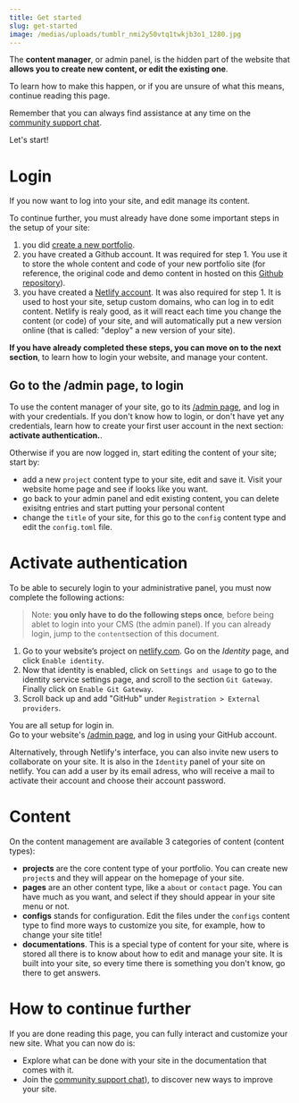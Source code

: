 ```yaml
---
title: Get started
slug: get-started
image: /medias/uploads/tumblr_nmi2y50vtq1twkjb3o1_1280.jpg
---
```

The **content manager**, or admin panel, is the hidden part of the website that **allows you to create new content, or edit the existing one**.

To learn how to make this happen, or if you are unsure of what this means, continue reading this page.

Remember that you can always find assistance at any time on the [community support chat](https://riot.im/app/#/room/#support-themes:matrix.org).

Let's start!

# Login

If you now want to log into your site, and edit manage its content.

To continue further, you must already have done some important steps in the setup of your site:

1. you did [create a new portfolio](https://app.netlify.com/start/deploy?repository=https://github.com/internet4000/portfolio-hugo-starter).
2. you have created a Github account. It was required for step 1. You use it to store the whole content and code of your new portfolio site (for reference, the original code and demo content in hosted on this [Github repository](https://github.com/internet4000/portfolio-hugo-starter)).
3. you have created a [Netlify account](https://www.netlify.com/). It was also required for step 1. It is used to host your site, setup custom domains, who can log in to edit content. Netlify is realy good, as it will react each time you change the content (or code) of your site, and will automatically put a new version online (that is called: "deploy" a new version of your site).

**If you have already completed these steps, you can move on to the next section**, to learn how to login your website, and manage your content.

## Go to the /admin page, to login

To use the content manager of your site, go to its [/admin page](/admin), and log in with your credentials. If you don't know how to login, or don't have yet any credentials, learn how to create your first user account in the next section: **activate authentication.**.

Otherwise if you are now logged in, start editing the content of your site; start by:

* add a new `project` content type to your site, edit and save it. Visit your website home page and see if looks like you want.
* go back to your admin panel and edit existing content, you can delete exisitng entries and start putting your personal content
* change the `title` of your site, for this go to the `config` content type and edit the `config.toml` file.

# Activate authentication

To be able to securely login to your administrative panel, you must now complete the following actions:

> Note: **you only have to do the following steps once**_,_ before being ablet to login into your CMS (the admin panel). If you can already login, jump to the `content`section of this document.

1. Go to your website’s project on [netlify.com](https://netlify.com). Go on the *Identity* page, and click `Enable identity`.
2. Now that identity is enabled, click on `Settings and usage` to go to the identity service settings page, and scroll to the section `Git Gateway`. Finally click on `Enable Git Gateway`.
3. Scroll back up and add "GitHub" under `Registration > External providers`.

You are all setup for login in.  
Go to your website's [/admin page](/admin), and log in using your GitHub account.

Alternatively, through Netlify's interface, you can also invite new users to collaborate on your site. It is also in the `Identity` panel of your site on netlify. You can add a user by its email adress, who will receive a mail to activate their account and choose their account password.

# Content

On the content management are available 3 categories of content (content types):

* **projects** are the core content type of your portfolio. You can create new `project`s and they will appear on the homepage of your site.
* **pages** are an other content type, like a `about` or `contact` page. You can have much as you want, and select if they should appear in your site menu or not.
* **configs** stands for configuration. Edit the files under the `configs` content type to find more ways to customize you site, for example, how to change your site title!
* **documentations**. This is a special type of content for your site, where is stored all there is to know about how to edit and manage your site. It is built into your site, so every time there is something you don't know, go there to get answers. 

# How to continue further

If you are done reading this page, you can fully interact and customize your new site. What you can now do is:

* Explore what can be done with your site in the documentation that comes with it.
* Join the [community support chat](https://riot.im/app/#/room/#support-themes:matrix.org)), to discover new ways to improve your site.

